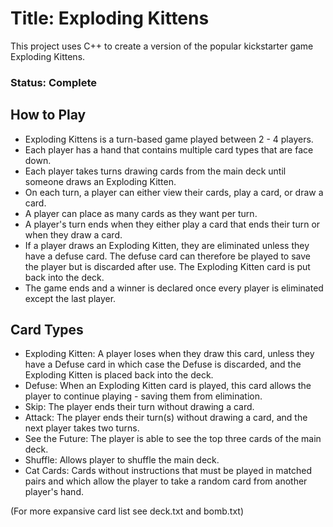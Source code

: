 # Title: Exploding Kittens

This project uses C++ to create a version of the popular kickstarter game Exploding Kittens. 

### Status: Complete

## How to Play

* Exploding Kittens is a turn-based game played between 2 - 4 players.
* Each player has a hand that contains multiple card types that are face down. 
* Each player takes turns drawing cards from the main deck until someone draws an Exploding Kitten. 
* On each turn, a player can either view their cards, play a card, or draw a card.
* A player can place as many cards as they want per turn.
* A player's turn ends when they either play a card that ends their turn or when they draw a card.
* If a player draws an Exploding Kitten, they are eliminated unless they have a defuse card. The defuse 
  card can therefore be played to save the player but is discarded after use. The Exploding Kitten card 
  is put back into the deck.
* The game ends and a winner is declared once every player is eliminated except the last player. 

## Card Types

* Exploding Kitten: A player loses when they draw this card, unless they have a Defuse card in which case the Defuse is discarded, and    the Exploding Kitten is placed back into the deck.
* Defuse: When an Exploding Kitten card is played, this card allows the player to continue playing - saving them from elimination.
* Skip: The player ends their turn without drawing a card.
* Attack: The player ends their turn(s) without drawing a card, and the next player takes two turns.
* See the Future: The player is able to see the top three cards of the main deck.
* Shuffle: Allows player to shuffle the main deck.
* Cat Cards: Cards without instructions that must be played in matched pairs and which allow the player to take a random card from another player's hand.

(For more expansive card list see deck.txt and bomb.txt)



